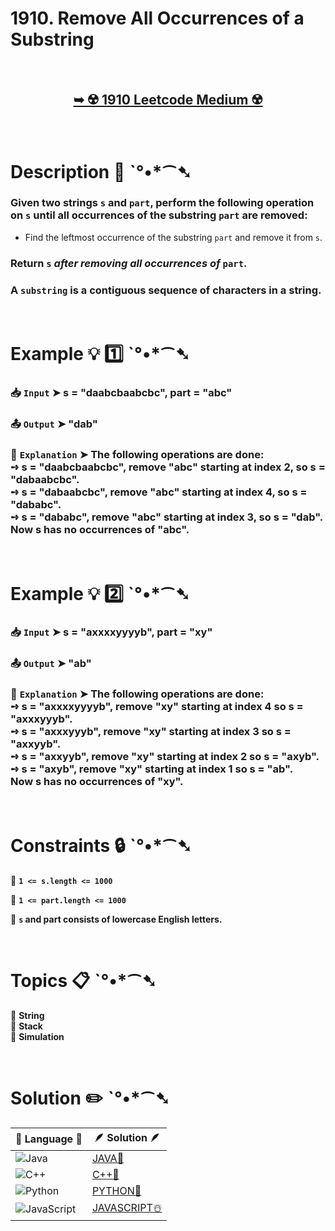 # 1910. Remove All Occurrences of a Substring

</br>

<h2 align="center"> 

<a href="https://leetcode.com/problems/remove-all-occurrences-of-a-substring/description/?envType=daily-question&envId=2025-02-11"><strong>➥ ☢️ 1910 Leetcode Medium ☢️ </strong></a>
</h2>

</br>

# Description 📜 ˋ°•*⁀➷

### Given two strings `s` and `part`, perform the following operation on `s` until all occurrences of the substring `part` are removed:

- Find the leftmost occurrence of the substring `part` and remove it from `s`.

### Return `s` *after removing all occurrences of* `part`.

### A `substring` is a contiguous sequence of characters in a string.

</br>

# Example 💡 1️⃣ ˋ°•*⁀➷

  ### 📥 `Input`  ➤  s = "daabcbaabcbc", part = "abc"

  ### 📤 `Output`  ➤ "dab"

  ### 🔦 `Explanation`  ➤ The following operations are done:</br> ➺ s = "daabcbaabcbc", remove "abc" starting at index 2, so s = "dabaabcbc".</br> ➺ s = "dabaabcbc", remove "abc" starting at index 4, so s = "dababc".</br> ➺ s = "dababc", remove "abc" starting at index 3, so s = "dab". </br> Now s has no occurrences of "abc".

</br>

# Example 💡 2️⃣ ˋ°•*⁀➷

  ### 📥 `Input` ➤ s = "axxxxyyyyb", part = "xy"

  ### 📤 `Output`  ➤ "ab"

  ### 🔦 `Explanation` ➤ The following operations are done:</br> ➺ s = "axxxxyyyyb", remove "xy" starting at index 4 so s = "axxxyyyb".</br> ➺ s = "axxxyyyb", remove "xy" starting at index 3 so s = "axxyyb".</br> ➺ s = "axxyyb", remove "xy" starting at index 2 so s = "axyb".</br> ➺ s = "axyb", remove "xy" starting at index 1 so s = "ab".</br> Now s has no occurrences of "xy".

</br>

# Constraints 🔒 ˋ°•*⁀➷

🔹 **`1 <= s.length <= 1000`** </br>

🔹 **`1 <= part.length <= 1000`** </br>

🔹 **`s`​​​​​​ and part consists of lowercase English letters.** </br>

</br>

# Topics 📋 ˋ°•*⁀➷

🔸 **String**  </br>
🔸 **Stack**  </br>
🔸 **Simulation**  </br>

</br>

# Solution ✏️ ˋ°•*⁀➷

| 📒 Language 📒  | 🪶 Solution 🪶 |
| ------------- | ------------- |
|  ![Java](https://img.shields.io/badge/java-%23ED8B00.svg?style=for-the-badge&logo=openjdk&logoColor=white)  | [JAVA🍁](https://github.com/Prakhar-002/LEETCODE/blob/main/%F0%9F%8D%84%20Daily%20Challenge%202025%20%F0%9F%8D%B3/%F0%9F%94%AC%20Examine%20Thoroughly%20%F0%9F%A7%AC/02%20Feb%20%F0%9F%92%90/11%20-%2002%20-%202025%20---%201910.%20Remove%20All%20Occurrences%20of%20a%20Substring%20%E2%98%83%EF%B8%8F%20%F0%9F%8D%81%20%F0%9F%8D%B0%20%F0%9F%8E%B2/%F0%9F%8D%81JAVA%20-%201910.%20Remove%20All%20Occurrences%20of%20a%20Substring.java) |
|  ![C++](https://img.shields.io/badge/c++-%2300599C.svg?style=for-the-badge&logo=c%2B%2B&logoColor=white)  | [C++🎲](https://github.com/Prakhar-002/LEETCODE/blob/main/%F0%9F%8D%84%20Daily%20Challenge%202025%20%F0%9F%8D%B3/%F0%9F%94%AC%20Examine%20Thoroughly%20%F0%9F%A7%AC/02%20Feb%20%F0%9F%92%90/11%20-%2002%20-%202025%20---%201910.%20Remove%20All%20Occurrences%20of%20a%20Substring%20%E2%98%83%EF%B8%8F%20%F0%9F%8D%81%20%F0%9F%8D%B0%20%F0%9F%8E%B2/%F0%9F%8E%B2CPP%20-%201910.%20Remove%20All%20Occurrences%20of%20a%20Substring.cpp)  |
|  ![Python](https://img.shields.io/badge/python-3670A0?style=for-the-badge&logo=python&logoColor=ffdd54)    | [PYTHON🍰](https://github.com/Prakhar-002/LEETCODE/blob/main/%F0%9F%8D%84%20Daily%20Challenge%202025%20%F0%9F%8D%B3/%F0%9F%94%AC%20Examine%20Thoroughly%20%F0%9F%A7%AC/02%20Feb%20%F0%9F%92%90/11%20-%2002%20-%202025%20---%201910.%20Remove%20All%20Occurrences%20of%20a%20Substring%20%E2%98%83%EF%B8%8F%20%F0%9F%8D%81%20%F0%9F%8D%B0%20%F0%9F%8E%B2/%F0%9F%8D%B0PYTHON%20-%201910.%20Remove%20All%20Occurrences%20of%20a%20Substring.py) |
| ![JavaScript](https://img.shields.io/badge/javascript-%23323330.svg?style=for-the-badge&logo=javascript&logoColor=%23F7DF1E)   | [JAVASCRIPT☃️](https://github.com/Prakhar-002/LEETCODE/blob/main/%F0%9F%8D%84%20Daily%20Challenge%202025%20%F0%9F%8D%B3/%F0%9F%94%AC%20Examine%20Thoroughly%20%F0%9F%A7%AC/02%20Feb%20%F0%9F%92%90/11%20-%2002%20-%202025%20---%201910.%20Remove%20All%20Occurrences%20of%20a%20Substring%20%E2%98%83%EF%B8%8F%20%F0%9F%8D%81%20%F0%9F%8D%B0%20%F0%9F%8E%B2/%E2%98%83%EF%B8%8FJAVASCRIPT%20-%201910.%20Remove%20All%20Occurrences%20of%20a%20Substring.js) |
